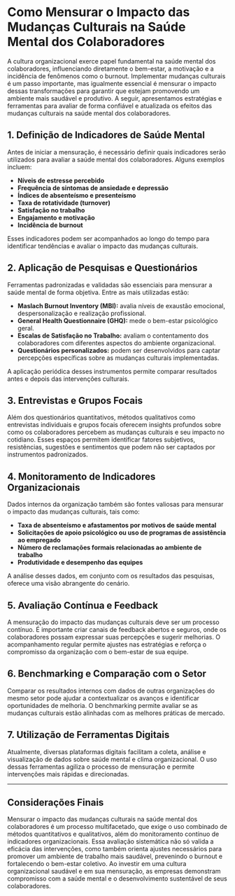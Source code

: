 
# Como Mensurar o Impacto das Mudanças Culturais na Saúde Mental dos Colaboradores

A cultura organizacional exerce papel fundamental na saúde mental dos colaboradores, influenciando diretamente o bem-estar, a motivação e a incidência de fenômenos como o burnout. Implementar mudanças culturais é um passo importante, mas igualmente essencial é mensurar o impacto dessas transformações para garantir que estejam promovendo um ambiente mais saudável e produtivo. A seguir, apresentamos estratégias e ferramentas para avaliar de forma confiável e atualizada os efeitos das mudanças culturais na saúde mental dos colaboradores.

## 1. Definição de Indicadores de Saúde Mental

Antes de iniciar a mensuração, é necessário definir quais indicadores serão utilizados para avaliar a saúde mental dos colaboradores. Alguns exemplos incluem:

- **Níveis de estresse percebido**
- **Frequência de sintomas de ansiedade e depressão**
- **Índices de absenteísmo e presenteísmo**
- **Taxa de rotatividade (turnover)**
- **Satisfação no trabalho**
- **Engajamento e motivação**
- **Incidência de burnout**

Esses indicadores podem ser acompanhados ao longo do tempo para identificar tendências e avaliar o impacto das mudanças culturais.

## 2. Aplicação de Pesquisas e Questionários

Ferramentas padronizadas e validadas são essenciais para mensurar a saúde mental de forma objetiva. Entre as mais utilizadas estão:

- **Maslach Burnout Inventory (MBI):** avalia níveis de exaustão emocional, despersonalização e realização profissional.
- **General Health Questionnaire (GHQ):** mede o bem-estar psicológico geral.
- **Escalas de Satisfação no Trabalho:** avaliam o contentamento dos colaboradores com diferentes aspectos do ambiente organizacional.
- **Questionários personalizados:** podem ser desenvolvidos para captar percepções específicas sobre as mudanças culturais implementadas.

A aplicação periódica desses instrumentos permite comparar resultados antes e depois das intervenções culturais.

## 3. Entrevistas e Grupos Focais

Além dos questionários quantitativos, métodos qualitativos como entrevistas individuais e grupos focais oferecem insights profundos sobre como os colaboradores percebem as mudanças culturais e seu impacto no cotidiano. Esses espaços permitem identificar fatores subjetivos, resistências, sugestões e sentimentos que podem não ser captados por instrumentos padronizados.

## 4. Monitoramento de Indicadores Organizacionais

Dados internos da organização também são fontes valiosas para mensurar o impacto das mudanças culturais, tais como:

- **Taxa de absenteísmo e afastamentos por motivos de saúde mental**
- **Solicitações de apoio psicológico ou uso de programas de assistência ao empregado**
- **Número de reclamações formais relacionadas ao ambiente de trabalho**
- **Produtividade e desempenho das equipes**

A análise desses dados, em conjunto com os resultados das pesquisas, oferece uma visão abrangente do cenário.

## 5. Avaliação Contínua e Feedback

A mensuração do impacto das mudanças culturais deve ser um processo contínuo. É importante criar canais de feedback abertos e seguros, onde os colaboradores possam expressar suas percepções e sugerir melhorias. O acompanhamento regular permite ajustes nas estratégias e reforça o compromisso da organização com o bem-estar de sua equipe.

## 6. Benchmarking e Comparação com o Setor

Comparar os resultados internos com dados de outras organizações do mesmo setor pode ajudar a contextualizar os avanços e identificar oportunidades de melhoria. O benchmarking permite avaliar se as mudanças culturais estão alinhadas com as melhores práticas de mercado.

## 7. Utilização de Ferramentas Digitais

Atualmente, diversas plataformas digitais facilitam a coleta, análise e visualização de dados sobre saúde mental e clima organizacional. O uso dessas ferramentas agiliza o processo de mensuração e permite intervenções mais rápidas e direcionadas.

---

## Considerações Finais

Mensurar o impacto das mudanças culturais na saúde mental dos colaboradores é um processo multifacetado, que exige o uso combinado de métodos quantitativos e qualitativos, além do monitoramento contínuo de indicadores organizacionais. Essa avaliação sistemática não só valida a eficácia das intervenções, como também orienta ajustes necessários para promover um ambiente de trabalho mais saudável, prevenindo o burnout e fortalecendo o bem-estar coletivo. Ao investir em uma cultura organizacional saudável e em sua mensuração, as empresas demonstram compromisso com a saúde mental e o desenvolvimento sustentável de seus colaboradores.
```
